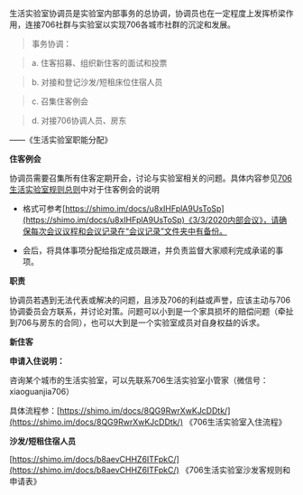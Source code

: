 生活实验室协调员是实验室内部事务的总协调，协调员也在一定程度上发挥桥梁作用，连接706社群与实验室以实现706各城市社群的沉淀和发展。



>事务协调：

>a. 住客招募、组织新住客的面试和投票

>b. 对接和登记沙发/短租床位住宿人员

>c. 召集住客例会

>d. 对接706协调人员、房东



——《生活实验室职能分配》



**住客例会**



协调员需要召集所有住客定期开会，讨论与实验室相关的问题。具体内容参见[706生活实验室规则总则](https://shimo.im/docs/rhp3XpyQHPwDRXpY/)中对于住客例会的说明



* 格式可参考[https://shimo.im/docs/u8xIHFplA9UsToSp](https://shimo.im/docs/u8xIHFplA9UsToSp)《3/3/2020内部会议》，请确保每次会议议程和会议记录在“会议记录”文件夹中有备份。

* 会后，将具体事项分配给指定成员跟进，并负责监督大家顺利完成承诺的事项。



**职责**



协调员若遇到无法代表或解决的问题，且涉及706的利益或声誉，应该主动与706协调委员会方联系，并讨论对策。问题可以小到是一个家具损坏的赔偿问题（牵扯到706与房东的合同），也可以大到是一个实验室成员对自身权益的诉求。



**新住客**



**申请入住说明：**



咨询某个城市的生活实验室，可以先联系706生活实验室小管家（微信号：xiaoguanjia706）



具体流程参：[https://shimo.im/docs/8QG9RwrXwKJcDDtk/](https://shimo.im/docs/8QG9RwrXwKJcDDtk/) 《706生活实验室入住流程》



**沙发/短租住宿人员**



[https://shimo.im/docs/b8aevCHHZ6ITFpkC/](https://shimo.im/docs/b8aevCHHZ6ITFpkC/) 《706生活实验室沙发客规则和申请表》


